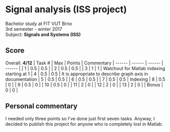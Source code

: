 # Signal analysis (ISS project)
Bachelor study at FIT VUT Brno  
3rd semester - winter 2017  
Subject: **Signals and Systems (ISS)**

## Score
Overall: **4/12**
| Task # | Max | Points | Commentary
| ------ | ------ | ------ | ------ |
| 1 | 0.5 | 0.5 |
| 2 | 0.5 | 0.5 |
| 3 | 1 | 1 | Watchout for Matlab indexing starting at 1
| 4 | 0.5 | 0.5 | It is appropriate to describe graph axis in documentation
| 5 | 0.5 | 0.5 |
| 6 | 0.5 | 0.5 |
| 7 | 0.5 | 0.5 | Indexing
| 8 | 0.5 | 0 |
| 9 | 0.5 | 0 |
| 10 | 0.5 | 0 |
| 11 | 2 | 0 |
| 12 | 2 | 0 |
| 13 | 2 | 0 |
| Bonus | 0 | 0 |

## Personal commentary
I needed only three points so I've done just first seven tasks. Anyway, I decided to publish this project for anyone who is completely lost in Matlab.